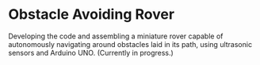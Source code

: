 # Obstacle Avoiding Rover
Developing the code and assembling a miniature rover capable of autonomously navigating around obstacles laid in its path, using ultrasonic sensors and Arduino UNO. (Currently in progress.)
